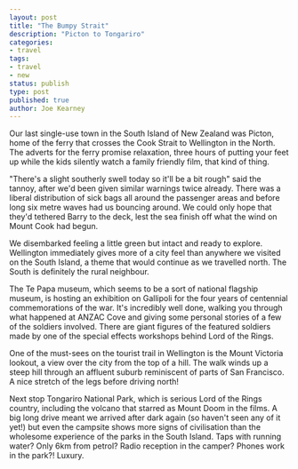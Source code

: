 ```yaml
---
layout: post
title: "The Bumpy Strait"
description: "Picton to Tongariro"
categories:
- travel
tags:
- travel
- new
status: publish
type: post
published: true
author: Joe Kearney
---
```


Our last single-use town in the South Island of New Zealand was Picton, home of the ferry that crosses the Cook Strait to Wellington in the North. The adverts for the ferry promise relaxation, three hours of putting your feet up while the kids silently watch a family friendly film, that kind of thing.

"There's a slight southerly swell today so it'll be a bit rough" said the tannoy, after we'd been given similar warnings twice already. There was a liberal distribution of sick bags all around the passenger areas and before long six metre waves had us bouncing around. We could only hope that they'd tethered Barry to the deck, lest the sea finish off what the wind on Mount Cook had begun.

We disembarked feeling a little green but intact and ready to explore. Wellington immediately gives more of a city feel than anywhere we visited on the South Island, a theme that would continue as we travelled north. The South is definitely the rural neighbour.

The Te Papa museum, which seems to be a sort of national flagship museum, is hosting an exhibition on Gallipoli for the four years of centennial commemorations of the war. It's incredibly well done, walking you through what happened at ANZAC Cove and giving some personal stories of a few of the soldiers involved. There are giant figures of the featured soldiers made by one of the special effects workshops behind Lord of the Rings.

One of the must-sees on the tourist trail in Wellington is the Mount Victoria lookout, a view over the city from the top of a hill. The walk winds up a steep hill through an affluent suburb reminiscent of parts of San Francisco. A nice stretch of the legs before driving north!

Next stop Tongariro National Park, which is serious Lord of the Rings country, including the volcano that starred as Mount Doom in the films. A big long drive meant we arrived after dark again (so haven't seen any of it yet!) but even the campsite shows more signs of civilisation than the wholesome experience of the parks in the South Island. Taps with running water? Only 6km from petrol? Radio reception in the camper? Phones work in the park?! Luxury.